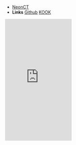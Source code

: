 - [NeonCT](/)
- **Links**
[Github](https://github.com/neonct)
[KOOK](https://kook.top/pmXqZk)
<iframe src="https://kookapp.cn/widget?id=3430237313824218&theme=dark" width="220" height="400" allowtransparency="true" frameborder="0"></iframe>
